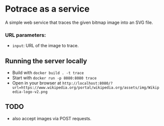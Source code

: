 # Potrace as a service

A simple web service that traces the given bitmap image into an SVG file. 

### URL parameters:

* `input`: URL of the image to trace.

## Running the server locally

* Build with `docker build . -t trace`
* Start with `docker run -p 8080:8080 trace`
* Open in your browser at `http://localhost:8080/?url=https://www.wikipedia.org/portal/wikipedia.org/assets/img/Wikipedia-logo-v2.png`


## TODO

* also accept images via POST requests.